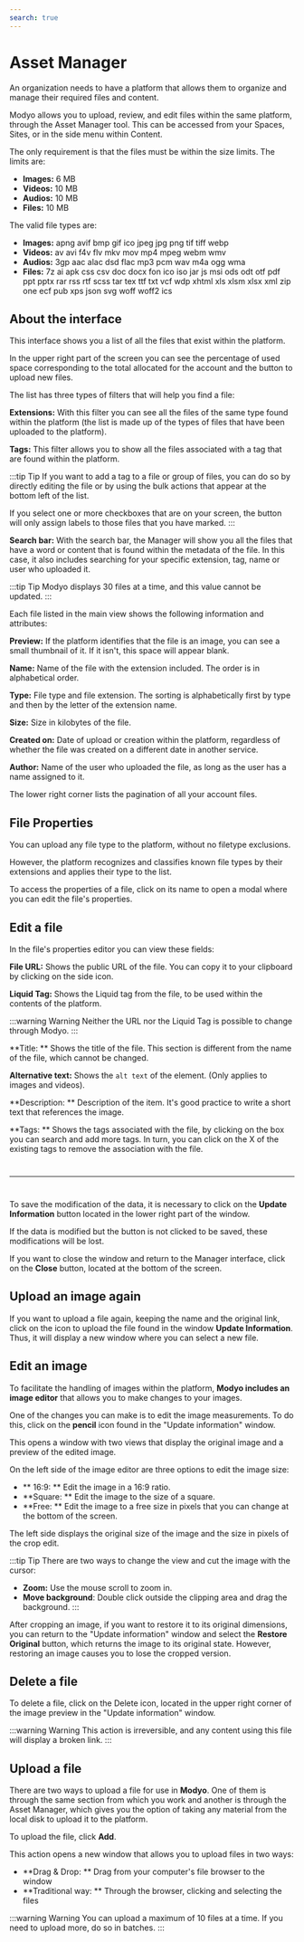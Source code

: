 ```yaml
---
search: true
---
```


# Asset Manager

An organization needs to have a platform that allows them to organize and manage their required files and content.

Modyo allows you to upload, review, and edit files within the same platform, through the Asset Manager tool. This can be accessed from your Spaces, Sites, or in the side menu within Content. 

The only requirement is that the files must be within the size limits. The limits are:

- **Images:** 6 MB
- **Videos:** 10 MB
- **Audios:** 10 MB
- **Files:** 10 MB

The valid file types are:

- **Images:** apng avif bmp gif ico jpeg jpg png tif tiff webp
- **Videos:** av avi f4v flv mkv mov mp4 mpeg webm wmv
- **Audios:** 3gp aac alac dsd flac mp3 pcm wav m4a ogg wma
- **Files:** 7z ai apk css csv doc docx fon ico iso jar js msi ods odt otf pdf ppt pptx rar rss rtf scss tar tex ttf txt vcf wdp xhtml xls xlsm xlsx xml zip one ecf pub xps json svg woff woff2 ics


## About the interface

This interface shows you a list of all the files that exist within the platform.

In the upper right part of the screen you can see the percentage of used space corresponding to the total allocated for the account and the button to upload new files.

The list has three types of filters that will help you find a file:

**Extensions:** With this filter you can see all the files of the same type found within the platform (the list is made up of the types of files that have been uploaded to the platform).

**Tags:** This filter allows you to show all the files associated with a tag that are found within the platform.

:::tip Tip
If you want to add a tag to a file or group of files, you can do so by directly editing the file or by using the bulk actions that appear at the bottom left of the list. 

If you select one or more checkboxes that are on your screen, the button will only assign labels to those files that you have marked.
:::

**Search bar:** With the search bar, the Manager will show you all the files that have a word or content that is found within the metadata of the file. In this case, it also includes searching for your specific extension, tag, name or user who uploaded it.

:::tip Tip
Modyo displays 30 files at a time, and this value cannot be updated.
:::

Each file listed in the main view shows the following information and attributes:

**Preview:** If the platform identifies that the file is an image, you can see a small thumbnail of it. If it isn't, this space will appear blank.

**Name:** Name of the file with the extension included. The order is in alphabetical order.

**Type:** File type and file extension. The sorting is alphabetically first by type and then by the letter of the extension name.

**Size:** Size in kilobytes of the file.

**Created on:** Date of upload or creation within the platform, regardless of whether the file was created on a different date in another service.

**Author:** Name of the user who uploaded the file, as long as the user has a name assigned to it.

The lower right corner lists the pagination of all your account files.


## File Properties
You can upload any file type to the platform, without no filetype exclusions.

However, the platform recognizes and classifies known file types by their extensions and applies their type to the list.

To access the properties of a file, click on its name to open a modal where you can edit the file's properties.

## Edit a file
In the file's properties editor you can view these fields:

**File URL:** Shows the public URL of the file. You can copy it to your clipboard by clicking on the side icon.

**Liquid Tag:** Shows the Liquid tag from the file, to be used within the contents of the platform.

:::warning Warning
Neither the URL nor the Liquid Tag is possible to change through Modyo.
:::

**Title: ** Shows the title of the file. This section is different from the name of the file, which cannot be changed.

**Alternative text:** Shows the ```alt text``` of the element. (Only applies to images and videos).

**Description: ** Description of the item. It's good practice to write a short text that references the image.

**Tags: ** Shows the tags associated with the file, by clicking on the box you can search and add more tags. In turn, you can click on the X of the existing tags to remove the association with the file.

<hr style="margin: 40px 0;" />

To save the modification of the data, it is necessary to click on the **Update Information** button located in the lower right part of the window.

If the data is modified but the button is not clicked to be saved, these modifications will be lost.

If you want to close the window and return to the Manager interface, click on the **Close** button, located at the bottom of the screen.

## Upload an image again

If you want to upload a file again, keeping the name and the original link, click on the icon to upload the file found in the window **Update Information**. Thus, it will display a new window where you can select a new file.

## Edit an image

To facilitate the handling of images within the platform, **Modyo includes an image editor** that allows you to make changes to your images.

One of the changes you can make is to edit the image measurements. To do this, click on the **pencil** icon found in the "Update information" window.

This opens a window with two views that display the original image and a preview of the edited image.

On the left side of the image editor are three options to edit the image size:

- ** 16:9: ** Edit the image in a 16:9 ratio.
- **Square: ** Edit the image to the size of a square.
- **Free: ** Edit the image to a free size in pixels that you can change at the bottom of the screen.

The left side displays the original size of the image and the size in pixels of the crop edit.

:::tip Tip
There are two ways to change the view and cut the image with the cursor:

- **Zoom:** Use the mouse scroll to zoom in.
- **Move background**: Double click outside the clipping area and drag the background.
:::

After cropping an image, if you want to restore it to its original dimensions, you can return to the "Update information" window and select the **Restore Original** button, which returns the image to its original state. However, restoring an image causes you to lose the cropped version.

## Delete a file

To delete a file, click on the Delete icon, located in the upper right corner of the image preview in the "Update information" window.

:::warning Warning
This action is irreversible, and any content using this file will display a broken link.
:::

## Upload a file

There are two ways to upload a file for use in **Modyo**. One of them is through the same section from which you work and another is through the Asset Manager, which gives you the option of taking any material from the local disk to upload it to the platform.

To upload the file, click **Add**.

This action opens a new window that allows you to upload files in two ways:

- **Drag & Drop: ** Drag from your computer's file browser to the window
- **Traditional way: ** Through the browser, clicking and selecting the files

:::warning Warning
You can upload a maximum of 10 files at a time. If you need to upload more, do so in batches.
:::
